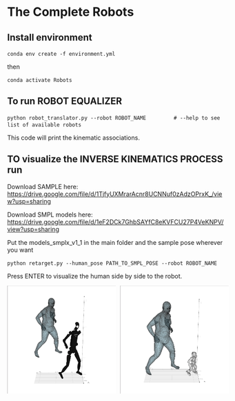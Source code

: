 # The Complete Robots

## Install environment


```
conda env create -f environment.yml
```
then 

```
conda activate Robots
```


## To run ROBOT EQUALIZER

```
python robot_translator.py --robot ROBOT_NAME         # --help to see list of available robots
```

This code will print the kinematic associations.

## TO visualize the INVERSE KINEMATICS PROCESS run

Download SAMPLE here: https://drive.google.com/file/d/1TjfyUXMrarAcnr8UCNNuf0zAdzOPrxK_/view?usp=sharing

Download SMPL models here: https://drive.google.com/file/d/1eF2DCk7GhbSAYfC8eKVFCU27P4VeKNPV/view?usp=sharing

Put the models_smplx_v1_1 in the main folder and the sample pose wherever you want

```
python retarget.py --human_pose PATH_TO_SMPL_POSE --robot ROBOT_NAME
```

Press ENTER to visualize the human side by side to the robot.

<div style="display: flex; gap: 10px;">
  <img src="images/image1.png" style="width: 50%;">
  <img src="images/image2.png" style="width: 50%;">
</div>